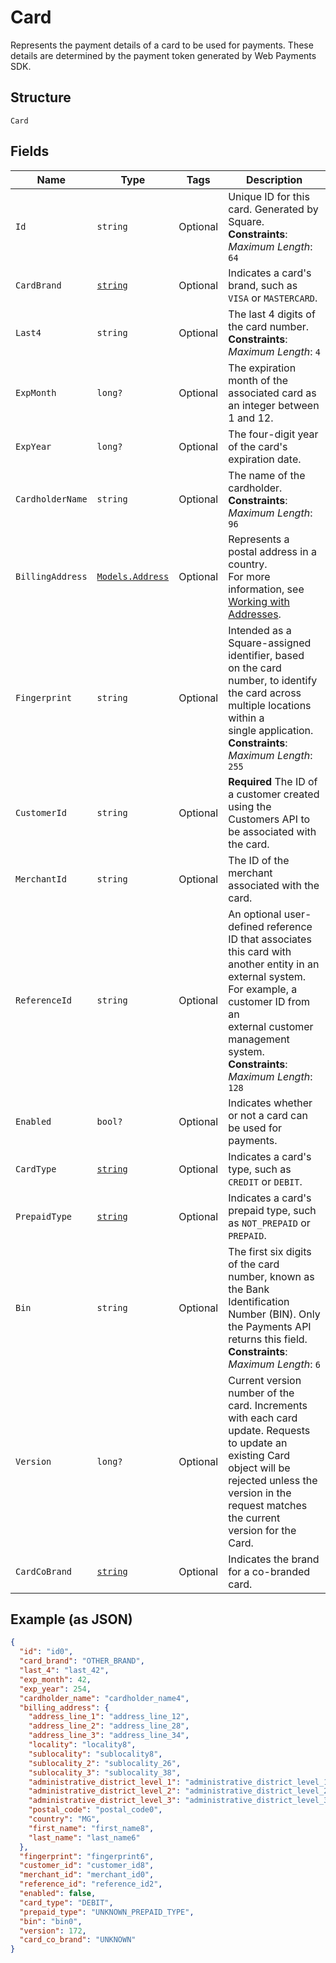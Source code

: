 
# Card

Represents the payment details of a card to be used for payments. These
details are determined by the payment token generated by Web Payments SDK.

## Structure

`Card`

## Fields

| Name | Type | Tags | Description |
|  --- | --- | --- | --- |
| `Id` | `string` | Optional | Unique ID for this card. Generated by Square.<br>**Constraints**: *Maximum Length*: `64` |
| `CardBrand` | [`string`](../../doc/models/card-brand.md) | Optional | Indicates a card's brand, such as `VISA` or `MASTERCARD`. |
| `Last4` | `string` | Optional | The last 4 digits of the card number.<br>**Constraints**: *Maximum Length*: `4` |
| `ExpMonth` | `long?` | Optional | The expiration month of the associated card as an integer between 1 and 12. |
| `ExpYear` | `long?` | Optional | The four-digit year of the card's expiration date. |
| `CardholderName` | `string` | Optional | The name of the cardholder.<br>**Constraints**: *Maximum Length*: `96` |
| `BillingAddress` | [`Models.Address`](../../doc/models/address.md) | Optional | Represents a postal address in a country.<br>For more information, see [Working with Addresses](https://developer.squareup.com/docs/build-basics/working-with-addresses). |
| `Fingerprint` | `string` | Optional | Intended as a Square-assigned identifier, based<br>on the card number, to identify the card across multiple locations within a<br>single application.<br>**Constraints**: *Maximum Length*: `255` |
| `CustomerId` | `string` | Optional | **Required** The ID of a customer created using the Customers API to be associated with the card. |
| `MerchantId` | `string` | Optional | The ID of the merchant associated with the card. |
| `ReferenceId` | `string` | Optional | An optional user-defined reference ID that associates this card with<br>another entity in an external system. For example, a customer ID from an<br>external customer management system.<br>**Constraints**: *Maximum Length*: `128` |
| `Enabled` | `bool?` | Optional | Indicates whether or not a card can be used for payments. |
| `CardType` | [`string`](../../doc/models/card-type.md) | Optional | Indicates a card's type, such as `CREDIT` or `DEBIT`. |
| `PrepaidType` | [`string`](../../doc/models/card-prepaid-type.md) | Optional | Indicates a card's prepaid type, such as `NOT_PREPAID` or `PREPAID`. |
| `Bin` | `string` | Optional | The first six digits of the card number, known as the Bank Identification Number (BIN). Only the Payments API<br>returns this field.<br>**Constraints**: *Maximum Length*: `6` |
| `Version` | `long?` | Optional | Current version number of the card. Increments with each card update. Requests to update an<br>existing Card object will be rejected unless the version in the request matches the current<br>version for the Card. |
| `CardCoBrand` | [`string`](../../doc/models/card-co-brand.md) | Optional | Indicates the brand for a co-branded card. |

## Example (as JSON)

```json
{
  "id": "id0",
  "card_brand": "OTHER_BRAND",
  "last_4": "last_42",
  "exp_month": 42,
  "exp_year": 254,
  "cardholder_name": "cardholder_name4",
  "billing_address": {
    "address_line_1": "address_line_12",
    "address_line_2": "address_line_28",
    "address_line_3": "address_line_34",
    "locality": "locality8",
    "sublocality": "sublocality8",
    "sublocality_2": "sublocality_26",
    "sublocality_3": "sublocality_38",
    "administrative_district_level_1": "administrative_district_level_12",
    "administrative_district_level_2": "administrative_district_level_26",
    "administrative_district_level_3": "administrative_district_level_36",
    "postal_code": "postal_code0",
    "country": "MG",
    "first_name": "first_name8",
    "last_name": "last_name6"
  },
  "fingerprint": "fingerprint6",
  "customer_id": "customer_id8",
  "merchant_id": "merchant_id0",
  "reference_id": "reference_id2",
  "enabled": false,
  "card_type": "DEBIT",
  "prepaid_type": "UNKNOWN_PREPAID_TYPE",
  "bin": "bin0",
  "version": 172,
  "card_co_brand": "UNKNOWN"
}
```

